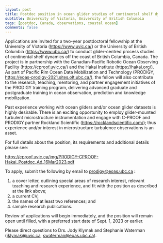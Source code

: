 ```yaml
---
layout: post
title: Postdoc position in ocean glider studies of continental shelf dynamics (Vancouver, Canada)
subtitle: University of Victoria, University of British Columbia
tags: [postdoc, Canada, observations, coastal ocean]
comments: false
---
```

Applications are invited for a two-year postdoctoral fellowship at the University of Victoria (https://www.uvic.ca/) or the University of British Columbia (https://www.ubc.ca/) to conduct glider-centred process studies of continental shelf dynamics off the coast of British Columbia, Canada. The project is in partnership with the Canadian-Pacific Robotic Ocean Observing Facility (https://cproof.uvic.ca/) and the Hakai Institute (https://hakai.org/). As part of Pacific Rim Ocean Data Mobilization and Technology (PRODIGY, https://eoas-prodigy-2021.sites.olt.ubc.ca/), the fellow will also contribute to the research, teaching, mentoring, and partner engagement initiatives of the PRODIGY training program, delivering advanced graduate and postgraduate training in ocean observation, prediction and knowledge mobilization.

Past experience working with ocean gliders and/or ocean glider datasets is highly desirable. There is an exciting opportunity to employ glider-mounted turbulent microstructure instrumentation and engage with C-PROOF and PRODIGY partner Rockland Scientific (https://rocklandscientific.com/); thus experience and/or interest in microstructure turbulence observations is an asset.

For full details about the position, its requirements and additional details please see:

https://cproof.uvic.ca/img/PRODIGY-CPROOF-Hakai_Postdoc_Ad_16Mar2023.pdf

To apply, submit the following by email to prodigy@eoas.ubc.ca : 

1) a cover letter, outlining special areas of research interest, relevant teaching and research experience, and fit with the position as described at the link above; 
2) a current CV; 
3) the names of at least two references; and 
4) sample research publications. 
 
Review of applications will begin immediately, and the position will remain open until filled, with a preferred start date of Sept. 1, 2023 or earlier.

Please direct questions to Drs. Jody Klymak and Stephanie Waterman (jklymak@uvic.ca, swaterman@eoas.ubc.ca).
